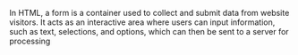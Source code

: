 In HTML, a form is a container used to collect and submit data from website visitors. It acts as an interactive area where users can input information, such as text, selections, and options, which can then be sent to a server for processing<form>
<!-- form elements will go here -->
</form>
